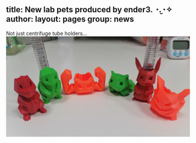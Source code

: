 
title: New lab pets produced by ender3. ◔.̮◔✧
author:
layout: pages
group: news
---
Not just centrifuge tube holders…
<span class="image fit"><img src="/images/centrifuge tube rack.jpg"   alt="centrifuge tube rack"     class="img-responsive"></span>
